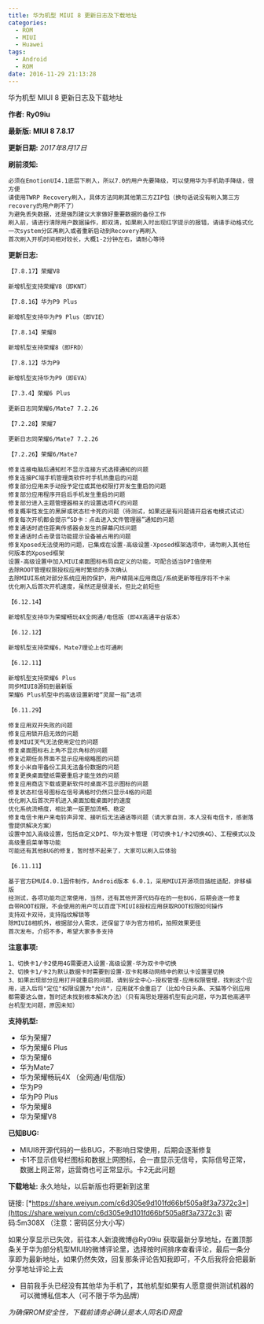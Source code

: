 ```yaml
---
title: 华为机型 MIUI 8 更新日志及下载地址
categories:
  - ROM
  - MIUI
  - Huawei
tags:
  - Android
  - ROM
date: 2016-11-29 21:13:28
---
```

华为机型 MIUI 8 更新日志及下载地址

**作者:**  **Ry09iu**

**最新版:** **MIUI 8 7.8.17**

**更新日期:** *2017年8月17日*
<!--more-->

**刷前须知:**
```
必须在EmotionUI4.1底层下刷入，所以7.0的用户先要降级，可以使用华为手机助手降级，很方便
请使用TWRP Recovery刷入，具体方法同刷其他第三方ZIP包（换句话说没有刷入第三方recovery的用户刷不了）
为避免丢失数据，还是强烈建议大家做好重要数据的备份工作
刷入前，请进行清除用户数据操作，即双清，如果刷入时出现红字提示的报错，请请手动格式化一次system分区再刷入或者重新启动到Recovery再刷入
首次刷入开机时间相对较长，大概1-2分钟左右，请耐心等待
```
**更新日志:**
```
【7.8.17】荣耀V8

新增机型支持荣耀V8（即KNT）

【7.8.16】华为P9 Plus

新增机型支持华为P9 Plus（即VIE）

【7.8.14】荣耀8

新增机型支持荣耀8（即FRD）

【7.8.12】华为P9

新增机型支持华为P9（即EVA）

【7.3.4】荣耀6 Plus

更新日志同荣耀6/Mate7 7.2.26

【7.2.28】荣耀7

更新日志同荣耀6/Mate7 7.2.26

【7.2.26】荣耀6/Mate7

修复连接电脑后通知栏不显示连接方式选择通知的问题
修复连接PC端手机管理类软件时手机热重启的问题
修复部分应用未手动授予定位或其他权限打开发生重启的问题
修复部分应用程序开启后手机发生重启的问题
修复部分进入主题管理器相关的设置选项FC的问题
修复概率性发生的黑屏或状态栏卡死的问题（待测试，如果还是有问题请开启省电模式试试）
修复每次开机都会提示“SD卡：点击进入文件管理器”通知的问题
修复通话时遮住距离传感器会发生的屏幕闪烁问题
修复通话时点击录音功能提示设备被占用的问题
修复Xposed无法使用的问题，已集成在设置-高级设置-Xposed框架选项中，请勿刷入其他任何版本的Xposed框架
设置-高级设置中加入MIUI桌面图标布局自定义的功能，可配合适当DPI值使用
去除ROOT管理权限授权应用时繁琐的多次确认
去除MIUI系统对部分系统应用的保护，用户精简米应用商店/系统更新等程序将不卡米
优化刷入后首次开机速度，虽然还是很漫长，但比之前短些

【6.12.14】

新增机型支持华为荣耀畅玩4X全网通/电信版（即4X高通平台版本）

【6.12.12】

新增机型支持荣耀6，Mate7理论上也可通刷

【6.12.11】

新增机型支持荣耀6 Plus
同步MIUI8源码到最新版
荣耀6 Plus机型中的高级设置新增“灵犀一指”选项

【6.11.29】

修复应用双开失败的问题
修复应用锁开启无效的问题
修复MIUI天气无法使用定位的问题
修复桌面图标右上角不显示角标的问题
修复近期任务界面不显示应用缩略图的问题
修复小米自带备份工具无法备份数据的问题
修复更换桌面壁纸需要重启才能生效的问题
修复应用商店下载或更新软件时桌面不显示图标的问题
修复状态栏信号图标在信号满格时仍然只显示4格的问题
优化刷入后首次开机进入桌面加载桌面时的速度
优化系统流畅度，相比第一版更加流畅、稳定
修复电信卡用户来电铃声异常、接听后无法通话等问题（请大家自测，本人没有电信卡，感谢落雪提供解决方案）
设置中加入高级设置，包括自定义DPI、华为双卡管理（可切换卡1/卡2切换4G）、工程模式以及高级重启菜单等功能
可能还有其他BUG的修复，暂时想不起来了，大家可以刷入后体验

【6.11.11】

基于官方EMUI4.0.1固件制作，Android版本 6.0.1，采用MIUI开源项目插桩适配，非移植版
经测试，各项功能均正常使用，当然，还有其他开源代码存在的一些BUG，后期会逐一修复
自带ROOT权限，不会使用的用户可以百度下MIUI8授权应用获取ROOT权限如何操作
支持双卡双待，支持指纹解锁等
除MIUI8相机外，根据部分人需求，还保留了华为官方相机，拍照效果更佳
首次发布，介绍不多，希望大家多多支持
```
**注意事项:**
```
1、切换卡1/卡2使用4G需要进入设置-高级设置-华为双卡中切换
2、切换卡1/卡2为默认数据卡时需要到设置-双卡和移动网络中的默认卡设置里切换
3、如果出现部分应用打开就重启的问题，请到安全中心-授权管理-应用权限管理，找到这个应用，进入后将"定位"权限设置为"允许"，应用就不会重启了（比如今日头条、天猫等个别应用都需要这么做，暂时还未找到根本解决办法）（只有海思处理器机型有此问题，华为其他高通平台机型无问题，原因未知）
```
**支持机型:**
- 华为荣耀7
- 华为荣耀6 Plus
- 华为荣耀6
- 华为Mate7
- 华为荣耀畅玩4X （全网通/电信版）
- 华为P9
- 华为P9 Plus
- 华为荣耀8
- 华为荣耀V8

**已知BUG:**
- MIUI8开源代码的一些BUG，不影响日常使用，后期会逐渐修复
- 卡1不显示信号栏图标和数据上网图标，会一直显示无信号，实际信号正常，数据上网正常，运营商也可正常显示。卡2无此问题

**下载地址:**
永久地址，以后新版也将更新到这里

链接: [*https://share.weiyun.com/c6d305e9d101fd66bf505a8f3a7372c3*](https://share.weiyun.com/c6d305e9d101fd66bf505a8f3a7372c3) 密码:5m308X （注意：密码区分大小写）

如果分享显示已失效，前往本人新浪微博@Ry09iu 获取最新分享地址，在置顶那条关于华为部分机型MIUI的微博评论里，选择按时间排序查看评论，最后一条分享即为最新地址，如果仍然失效，回复那条评论告知我即可，不久后我将会把最新分享地址评论上去

- 目前我手头已经没有其他华为手机了，其他机型如果有人愿意提供测试机器的可以微博私信本人（可不限于华为品牌）

*为确保ROM安全性，下载前请务必确认是本人同名ID网盘*

